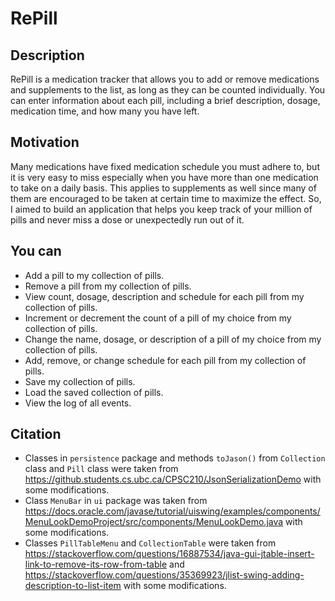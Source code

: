 # RePill

## Description

RePill is a medication tracker that allows you to add or remove medications and supplements to the list, as long as they can be counted individually. You can enter information about each pill, including a brief description, dosage, medication time, and how many you have left.

## Motivation

Many medications have fixed medication schedule you must adhere to, but it is very easy to miss especially when you have more than one medication to take on a daily basis. This applies to supplements as well since many of them are encouraged to be taken at certain time to maximize the effect. So, I aimed to build an application that helps you keep track of your million of pills and never miss a dose or unexpectedly run out of it.

## You can

- Add a pill to my collection of pills.
- Remove a pill from my collection of pills.
- View count, dosage, description and schedule for each pill from my collection of pills.
- Increment or decrement the count of a pill of my choice from my collection of pills.
- Change the name, dosage, or description of a pill of my choice from my collection of pills.
- Add, remove, or change schedule for each pill from my collection of pills.
- Save my collection of pills.
- Load the saved collection of pills.
- View the log of all events.

## Citation

- Classes in <code>persistence</code> package and methods <code>toJason()</code> from <code>Collection</code> class and <code>Pill</code> class were taken from https://github.students.cs.ubc.ca/CPSC210/JsonSerializationDemo with some modifications.
- Class <code>MenuBar</code> in <code>ui</code> package was taken from https://docs.oracle.com/javase/tutorial/uiswing/examples/components/MenuLookDemoProject/src/components/MenuLookDemo.java with some modifications.
- Classes <code>PillTableMenu</code> and <code>CollectionTable</code> were taken from https://stackoverflow.com/questions/16887534/java-gui-jtable-insert-link-to-remove-its-row-from-table and https://stackoverflow.com/questions/35369923/jlist-swing-adding-description-to-list-item with some modifications.

[//]: # (An example of text with **bold** and *italic* fonts.  )
